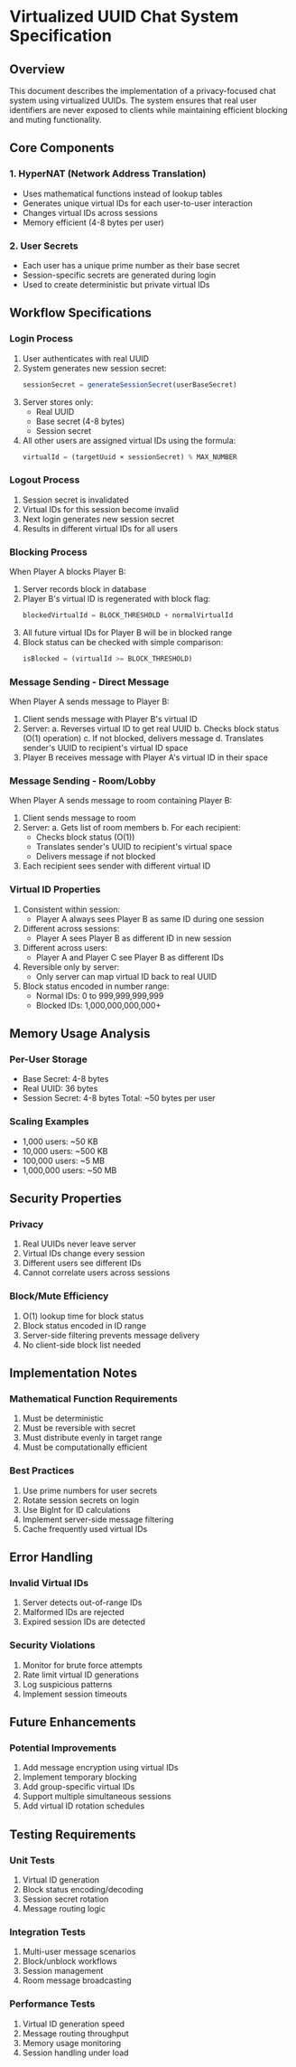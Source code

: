 # Virtualized UUID Chat System Specification

## Overview
This document describes the implementation of a privacy-focused chat system using virtualized UUIDs. The system ensures that real user identifiers are never exposed to clients while maintaining efficient blocking and muting functionality.

## Core Components

### 1. HyperNAT (Network Address Translation)
- Uses mathematical functions instead of lookup tables
- Generates unique virtual IDs for each user-to-user interaction
- Changes virtual IDs across sessions
- Memory efficient (4-8 bytes per user)

### 2. User Secrets
- Each user has a unique prime number as their base secret
- Session-specific secrets are generated during login
- Used to create deterministic but private virtual IDs

## Workflow Specifications

### Login Process
1. User authenticates with real UUID
2. System generates new session secret:
   ```javascript
   sessionSecret = generateSessionSecret(userBaseSecret)
   ```
3. Server stores only:
   - Real UUID
   - Base secret (4-8 bytes)
   - Session secret
4. All other users are assigned virtual IDs using the formula:
   ```javascript
   virtualId = (targetUuid × sessionSecret) % MAX_NUMBER
   ```

### Logout Process
1. Session secret is invalidated
2. Virtual IDs for this session become invalid
3. Next login generates new session secret
4. Results in different virtual IDs for all users

### Blocking Process
When Player A blocks Player B:
1. Server records block in database
2. Player B's virtual ID is regenerated with block flag:
   ```javascript
   blockedVirtualId = BLOCK_THRESHOLD + normalVirtualId
   ```
3. All future virtual IDs for Player B will be in blocked range
4. Block status can be checked with simple comparison:
   ```javascript
   isBlocked = (virtualId >= BLOCK_THRESHOLD)
   ```

### Message Sending - Direct Message
When Player A sends message to Player B:
1. Client sends message with Player B's virtual ID
2. Server:
   a. Reverses virtual ID to get real UUID
   b. Checks block status (O(1) operation)
   c. If not blocked, delivers message
   d. Translates sender's UUID to recipient's virtual ID space
2. Player B receives message with Player A's virtual ID in their space

### Message Sending - Room/Lobby
When Player A sends message to room containing Player B:
1. Client sends message to room
2. Server:
   a. Gets list of room members
   b. For each recipient:
      - Checks block status (O(1))
      - Translates sender's UUID to recipient's virtual space
      - Delivers message if not blocked
3. Each recipient sees sender with different virtual ID

### Virtual ID Properties
1. Consistent within session:
   - Player A always sees Player B as same ID during one session
2. Different across sessions:
   - Player A sees Player B as different ID in new session
3. Different across users:
   - Player A and Player C see Player B as different IDs
4. Reversible only by server:
   - Only server can map virtual ID back to real UUID
5. Block status encoded in number range:
   - Normal IDs: 0 to 999,999,999,999
   - Blocked IDs: 1,000,000,000,000+

## Memory Usage Analysis

### Per-User Storage
- Base Secret: 4-8 bytes
- Real UUID: 36 bytes
- Session Secret: 4-8 bytes
Total: ~50 bytes per user

### Scaling Examples
- 1,000 users: ~50 KB
- 10,000 users: ~500 KB
- 100,000 users: ~5 MB
- 1,000,000 users: ~50 MB

## Security Properties

### Privacy
1. Real UUIDs never leave server
2. Virtual IDs change every session
3. Different users see different IDs
4. Cannot correlate users across sessions

### Block/Mute Efficiency
1. O(1) lookup time for block status
2. Block status encoded in ID range
3. Server-side filtering prevents message delivery
4. No client-side block list needed

## Implementation Notes

### Mathematical Function Requirements
1. Must be deterministic
2. Must be reversible with secret
3. Must distribute evenly in target range
4. Must be computationally efficient

### Best Practices
1. Use prime numbers for user secrets
2. Rotate session secrets on login
3. Use BigInt for ID calculations
4. Implement server-side message filtering
5. Cache frequently used virtual IDs

## Error Handling

### Invalid Virtual IDs
1. Server detects out-of-range IDs
2. Malformed IDs are rejected
3. Expired session IDs are detected

### Security Violations
1. Monitor for brute force attempts
2. Rate limit virtual ID generations
3. Log suspicious patterns
4. Implement session timeouts

## Future Enhancements

### Potential Improvements
1. Add message encryption using virtual IDs
2. Implement temporary blocking
3. Add group-specific virtual IDs
4. Support multiple simultaneous sessions
5. Add virtual ID rotation schedules

## Testing Requirements

### Unit Tests
1. Virtual ID generation
2. Block status encoding/decoding
3. Session secret rotation
4. Message routing logic

### Integration Tests
1. Multi-user message scenarios
2. Block/unblock workflows
3. Session management
4. Room message broadcasting

### Performance Tests
1. Virtual ID generation speed
2. Message routing throughput
3. Memory usage monitoring
4. Session handling under load
